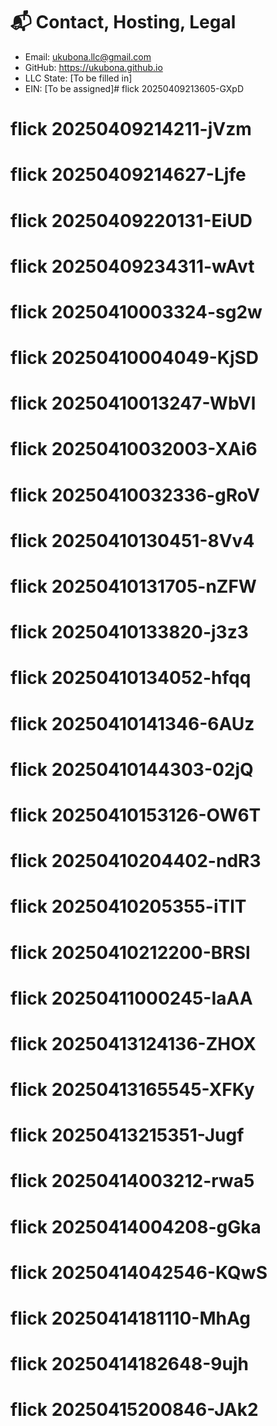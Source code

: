 # 📬 Contact, Hosting, Legal

- Email: ukubona.llc@gmail.com
- GitHub: https://ukubona.github.io
- LLC State: [To be filled in]
- EIN: [To be assigned]# flick 20250409213605-GXpD
# flick 20250409214211-jVzm
# flick 20250409214627-Ljfe
# flick 20250409220131-EiUD
# flick 20250409234311-wAvt
# flick 20250410003324-sg2w
# flick 20250410004049-KjSD
# flick 20250410013247-WbVl
# flick 20250410032003-XAi6
# flick 20250410032336-gRoV
# flick 20250410130451-8Vv4
# flick 20250410131705-nZFW
# flick 20250410133820-j3z3
# flick 20250410134052-hfqq
# flick 20250410141346-6AUz
# flick 20250410144303-02jQ
# flick 20250410153126-OW6T
# flick 20250410204402-ndR3
# flick 20250410205355-iTlT
# flick 20250410212200-BRSl
# flick 20250411000245-IaAA
# flick 20250413124136-ZHOX
# flick 20250413165545-XFKy
# flick 20250413215351-Jugf
# flick 20250414003212-rwa5
# flick 20250414004208-gGka
# flick 20250414042546-KQwS
# flick 20250414181110-MhAg
# flick 20250414182648-9ujh
# flick 20250415200846-JAk2
